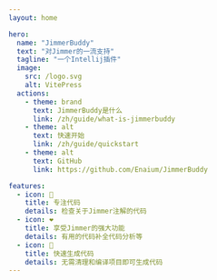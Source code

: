 ```yaml
---
layout: home

hero:
  name: "JimmerBuddy"
  text: "对Jimmer的一流支持"
  tagline: "一个Intellij插件"
  image:
    src: /logo.svg
    alt: VitePress
  actions:
    - theme: brand
      text: JimmerBuddy是什么
      link: /zh/guide/what-is-jimmerbuddy
    - theme: alt
      text: 快速开始
      link: /zh/guide/quickstart
    - theme: alt
      text: GitHub
      link: https://github.com/Enaium/JimmerBuddy

features:
  - icon: 🎯
    title: 专注代码
    details: 检查关于Jimmer注解的代码
  - icon: ❤️
    title: 享受Jimmer的强大功能
    details: 有用的代码补全代码分析等
  - icon: 🚀
    title: 快速生成代码
    details: 无需清理和编译项目即可生成代码
---
```


